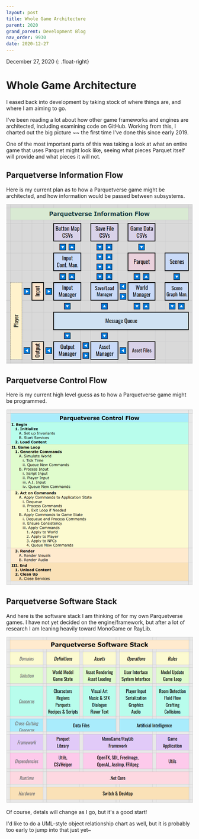 ```yaml
---
layout: post
title: Whole Game Architecture
parent: 2020
grand_parent: Development Blog
nav_order: 9930
date: 2020-12-27
---
```

December 27, 2020
{: .float-right}

# Whole Game Architecture

I eased back into development by taking stock of where things are, and where I am aiming to go.

I've been reading a lot about how other game frameworks and engines are architected, including examining code on GitHub.
Working from this, I charted out the big picture ~~ the first time I've done this since early 2019.

One of the most important parts of this was taking a look at what an entire game that uses Parquet might look like,
seeing what pieces Parquet itself will provide and what pieces it will not.

## Parquetverse Information Flow

Here is my current plan as to how a Parquetverse game might be architected, and how information would be passed between subsystems.

![A chart representing the flow of information in a completed game that uses Parquet.](image-2020-12-27-info_flow.png)

## Parquetverse Control Flow

Here is my current high level guess as to how a Parquetverse game might be programmed.

![An outline representing the flow of control in a game program that uses Parquet.](image-2020-12-27-control_flow.png)

## Parquetverse Software Stack

And here is the software stack I am thinking of for my own Parquetverse games.
I have not yet decided on the engine/framework, but after a lot of research I am leaning heavily toward MonoGame or RayLib.

![An chart representing the concerns a game that uses Parquet must solve, and a potential way of solving them.](image-2020-12-27-software_stack.png)

Of course, detals will change as I go, but it's a good start!

I'd like to do a UML-style object relationship chart as well, but it is probably too early to jump into that just yet~
